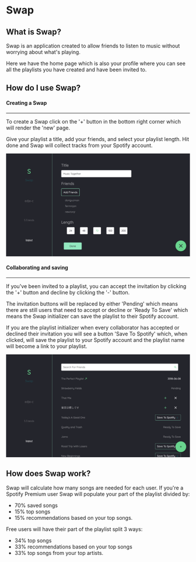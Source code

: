 
# Swap

## What is Swap?
Swap is an application created to allow friends to listen to music without worrying about what's playing.

Here we have the home page which is also your profile where you can see all the playlists you have created and have been invited to.


## How do I use Swap?

#### Creating a Swap
---
To create a Swap click on the '+' button in the bottom right corner which will render the 'new' page. 

Give your playlist a title, add your friends, and select your playlist length. Hit done and Swap will collect tracks from your Spotify account. 

![picture](/screenshots/new.png)

#### Collaborating and saving
---
If you've been invited to a playlist, you can accept the invitation by clicking the '+' button and decline by clicking the '-' button.

The invitation buttons will be replaced by either 'Pending' which means there are still users that need to accept or decline or 'Ready To Save' which means the Swap initializer can save the playlist to their Spotify account.

If you are the playlist initializer when every collaborator has accepted or declined their invitation you will see a button 'Save To Spotify' which, when clicked, will save the playlist to your Spotify account and the playlist name will become a link to your playlist. 

![picture](/screenshots/home.png)

## How does Swap work?

Swap will calculate how many songs are needed for each user. 
If you're a Spotify Premium user Swap will populate your part of the playlist divided by:  
- 70%  saved songs
- 15% top songs
- 15% recommendations based on your top songs. 

Free users will have their part of the playlist split 3 ways: 
- 34% top songs
- 33% recommendations based on your top songs
- 33% top songs from your top artists. 
